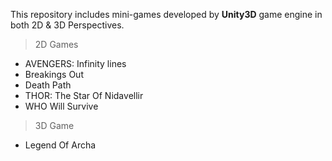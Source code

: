 This repository includes mini-games developed by **Unity3D** game engine in both 2D & 3D Perspectives.
> 2D Games
* AVENGERS: Infinity lines
* Breakings Out
* Death Path
* THOR: The Star Of Nidavellir
* WHO Will Survive
> 3D Game
* Legend Of Archa
